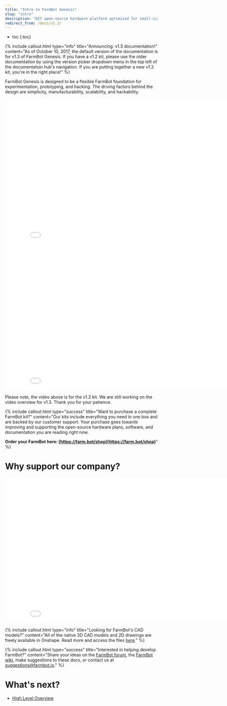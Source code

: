 ```yaml
---
title: "Intro to FarmBot Genesis"
slug: "intro"
description: "DIY open-source hardware platform optimized for small-scale soil-based food production\n[Order your FarmBot here!](https://farm.bot/shop)"
redirect_from: /docs/v1.3/
---
```


* toc
{:toc}


{%
include callout.html
type="info"
title="Announcing: v1.3 documentation!"
content="As of October 10, 2017, the default version of the documentation is for v1.3 of FarmBot Genesis. If you have a v1.2 kit, please use the older documentation by using the version picker dropdown menu in the top left of the documentation hub's navigation. If you are putting together a new v1.3 kit, you're in the right place!"
%}

FarmBot Genesis is designed to be a flexible FarmBot foundation for experimentation, prototyping, and hacking. The driving factors behind the design are simplicity, manufacturability, scalability, and hackability.

<iframe class="embedly-embed" src="//cdn.embedly.com/widgets/media.html?src=https%3A%2F%2Fwww.youtube.com%2Fembed%2FKTAiOtJoD-4%3Ffeature%3Doembed&url=http%3A%2F%2Fwww.youtube.com%2Fwatch%3Fv%3DKTAiOtJoD-4&image=https%3A%2F%2Fi.ytimg.com%2Fvi%2FKTAiOtJoD-4%2Fhqdefault.jpg&key=02466f963b9b4bb8845a05b53d3235d7&type=text%2Fhtml&schema=youtube" width="854" height="480" scrolling="no" frameborder="0" allowfullscreen></iframe>



<iframe class="embedly-embed" src="//cdn.embedly.com/widgets/media.html?src=https%3A%2F%2Fwww.youtube.com%2Fembed%2Fvideoseries%3Flist%3DPLMhsMRlKjcNJzJ8zZ1wbgTEdP8q6lCdK0&url=http%3A%2F%2Fwww.youtube.com%2Fwatch%3Fv%3DVWaMIDRSAuk&image=https%3A%2F%2Fi.ytimg.com%2Fvi%2FVWaMIDRSAuk%2Fhqdefault.jpg&key=f2aa6fc3595946d0afc3d76cbbd25dc3&type=text%2Fhtml&schema=youtube" width="854" height="480" scrolling="no" frameborder="0" allowfullscreen></iframe>

Please note, the video above is for the v1.2 kit. We are still working on the video overview for v1.3. Thank you for your patience.

{%
include callout.html
type="success"
title="Want to purchase a complete FarmBot kit?"
content="Our kits include everything you need in one box and are backed by our customer support. Your purchase goes towards improving and supporting the open-source hardware plans, software, and documentation you are reading right now.

**Order your FarmBot here: [https://farm.bot/shop](https://farm.bot/shop)**"
%}

# Why support our company?

<iframe class="embedly-embed" src="//cdn.embedly.com/widgets/media.html?src=https%3A%2F%2Fwww.youtube.com%2Fembed%2F_jw98qozK4s%3Ffeature%3Doembed&url=http%3A%2F%2Fwww.youtube.com%2Fwatch%3Fv%3D_jw98qozK4s&image=https%3A%2F%2Fi.ytimg.com%2Fvi%2F_jw98qozK4s%2Fhqdefault.jpg&key=02466f963b9b4bb8845a05b53d3235d7&type=text%2Fhtml&schema=youtube" width="854" height="480" scrolling="no" frameborder="0" allowfullscreen></iframe>



{%
include callout.html
type="info"
title="Looking for FarmBot's CAD models?"
content="All of the native 3D CAD models and 2D drawings are freely available in Onshape. Read more and access the files [here](../Extras/cad.md)."
%}



{%
include callout.html
type="success"
title="Interested in helping develop FarmBot?"
content="Share your ideas on the [FarmBot forum](http://forum.farmbot.org), the [FarmBot wiki](http://wiki.farmbot.org), make suggestions to these docs, or contact us at suggestions@farmbot.io."
%}


# What's next?

 * [High Level Overview](intro/high-level-overview.md)
